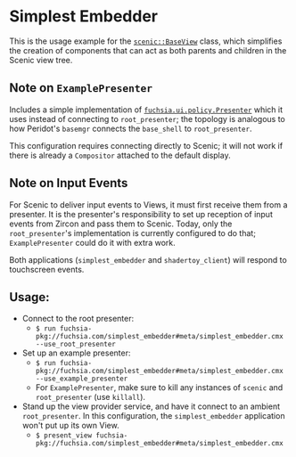 # Simplest Embedder

This is the usage example for the
[`scenic::BaseView`](https://fuchsia.googlesource.com/fuchsia/+/HEAD/src/lib/ui/base_view/base_view.h)
class, which simplifies the creation of components that can act as both parents
and children in the Scenic view tree.

## Note on `ExamplePresenter`

Includes a simple implementation of
[`fuchsia.ui.policy.Presenter`](https://fuchsia.googlesource.com/fuchsia/+/HEAD/sdk/fidl/fuchsia.ui.policy/presenter.fidl)
which it uses instead of connecting to `root_presenter`; the topology is
analogous to how Peridot's `basemgr` connects the `base_shell` to
`root_presenter`.

This configuration requires connecting directly to Scenic; it will not work if
there is already a `Compositor` attached to the default display.

## Note on Input Events

For Scenic to deliver input events to Views, it must first receive them from a
presenter. It is the presenter's responsibility to set up reception of input
events from Zircon and pass them to Scenic. Today, only the `root_presenter`'s
implementation is currently configured to do that; `ExamplePresenter` could do
it with extra work.

Both applications (`simplest_embedder` and `shadertoy_client`) will respond to
touchscreen events.

## Usage:

*   Connect to the root presenter:
    *   `$ run fuchsia-pkg://fuchsia.com/simplest_embedder#meta/simplest_embedder.cmx --use_root_presenter`
*   Set up an example presenter:
    *   `$ run fuchsia-pkg://fuchsia.com/simplest_embedder#meta/simplest_embedder.cmx --use_example_presenter`
    *   For `ExamplePresenter`, make sure to kill any instances of `scenic` and
        `root_presenter` (use `killall`).
*   Stand up the view provider service, and have it connect to an ambient
    `root_presenter`. In this configuration, the `simplest_embedder` application
    won't put up its own View.
    *   `$ present_view fuchsia-pkg://fuchsia.com/simplest_embedder#meta/simplest_embedder.cmx`
